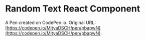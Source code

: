 # Random Text React Component

A Pen created on CodePen.io. Original URL: [https://codepen.io/MityaDSCH/pen/pbapwN](https://codepen.io/MityaDSCH/pen/pbapwN).

